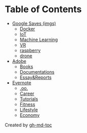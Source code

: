 
Table of Contents
=================

   * [Google Saves (imgs)](#google-saves-imgs)
      * [Docker](#docker)
      * [IoT](#iot)
      * [Machine Learning](#machine-learning)
      * [VR](#vr)
      * [raspberry](#raspberry)
      * [drone](#drone)
   * [Adobe](#adobe)
      * [Books](#books)
      * [Documentations](#documentations)
      * [Essay&amp;Reports](#essayreports)
   * [Evernote](#evernote)
      * [.oo.](#oo)
      * [Career](#career)
      * [Tutorials](#tutorials)
      * [Fitness](#fitness)
      * [Lifestyle](#lifestyle)
      * [Economy](#economy)

Created by [gh-md-toc](https://github.com/ekalinin/github-markdown-toc)

